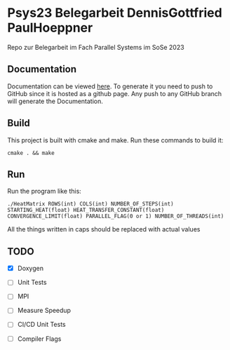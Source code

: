 # Psys23 Belegarbeit DennisGottfried PaulHoeppner

Repo zur Belegarbeit im Fach Parallel Systems im SoSe 2023

## Documentation

Documentation can be viewed [here](https://papitz.github.io/PSYS23DocuPHDG/).
To generate it you need to push to GitHub since it is hosted as a github page.
Any push to any GitHub branch will generate the Documentation.

## Build

This project is built with cmake and make.
Run these commands to build it:

```
cmake . && make
```

## Run

Run the program like this:

```
./HeatMatrix ROWS(int) COLS(int) NUMBER_OF_STEPS(int) STARTING_HEAT(float) HEAT_TRANSFER_CONSTANT(float) CONVERGENCE_LIMIT(float) PARALLEL_FLAG(0 or 1) NUMBER_OF_THREADS(int)
```

All the things written in caps should be replaced with actual values

## TODO

- [x] Doxygen
- [ ] Unit Tests
- [ ] MPI
- [ ] Measure Speedup
- [ ] CI/CD Unit Tests
- [ ] Compiler Flags



